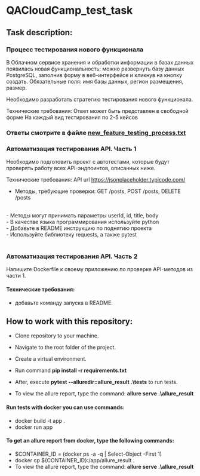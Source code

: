 # QACloudCamp_test_task
## Task description:

### Процесс тестирования нового функционала
В Облачном сервисе хранения и обработки информации в базах данных появилась новая функциональность: можно развернуть базу данных PostgreSQL, заполнив форму в веб-интерфейсе и кликнув на кнопку создать. Обязательные поля: имя базы данных, регион размещения, размер.

Необходимо разработать стратегию тестирования нового функционала.

Технические требования:
Ответ может быть представлен в свободной форме
На каждый вид тестирования по 2-5 кейсов

### Ответы смотрите в файле [new_feature_testing_process.txt](new_feature_testing_process.txt)

### Автоматизация тестирования API. Часть 1
Необходимо подготовить проект с автотестами, которые будут проверять работу всех API-эндпоинтов, описанных ниже.

Технические требования:
API url https://jsonplaceholder.typicode.com/

- Методы, требующие проверки: GET /posts, POST /posts, DELETE /posts
<br>
- Методы могут принимать параметры userId, id, title, body
<br>
- В качестве языка программирования используйте python
<br>
- Добавьте в README инструкцию по поднятию проекта
<br>
- Используйте библиотеку requests, а также pytest

<br>
<br>

### Автоматизация тестирования API. Часть 2

Напишите Dockerfile к своему приложению по проверке API-методов из части 1.

#### Технические требования:
- добавьте команду запуска в README.

## How to work with this repository:

- Clone repository to your machine.

- Navigate to the root folder of the project.
- Create a virtual environment.
- Run command **pip install -r requirements.txt**
- After, execute **pytest --alluredir=allure_result .\tests** to run tests.
- To view the allure report, type the command: **allure serve .\allure_result**



#### Run tests with docker you can use commands:
- docker build -t app .
- docker run app

#### To get an allure report from docker, type the following commands:
- $CONTAINER_ID = (docker ps -a -q | Select-Object -First 1)
- docker cp ${CONTAINER_ID}:/app/allure_result .
- To view the allure report, type the command: **allure serve .\allure_result**
